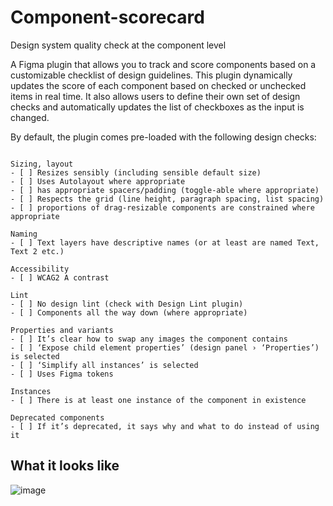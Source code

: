 # Component-scorecard
Design system quality check at the component level

A Figma plugin that allows you to track and score components based on a customizable checklist of design guidelines. This plugin dynamically updates the score of each component based on checked or unchecked items in real time. It also allows users to define their own set of design checks and automatically updates the list of checkboxes as the input is changed.

By default, the plugin comes pre-loaded with the following design checks:

```

Sizing, layout
- [ ] Resizes sensibly (including sensible default size)
- [ ] Uses Autolayout where appropriate
- [ ] has appropriate spacers/padding (toggle-able where appropriate)
- [ ] Respects the grid (line height, paragraph spacing, list spacing)
- [ ] proportions of drag-resizable components are constrained where appropriate

Naming
- [ ] Text layers have descriptive names (or at least are named Text, Text 2 etc.)

Accessibility
- [ ] WCAG2 A contrast

Lint
- [ ] No design lint (check with Design Lint plugin)
- [ ] Components all the way down (where appropriate)

Properties and variants
- [ ] It’s clear how to swap any images the component contains
- [ ] ‘Expose child element properties’ (design panel › ‘Properties’) is selected
- [ ] ‘Simplify all instances’ is selected
- [ ] Uses Figma tokens

Instances
- [ ] There is at least one instance of the component in existence

Deprecated components
- [ ] If it’s deprecated, it says why and what to do instead of using it

```

## What it looks like
![image](https://github.com/user-attachments/assets/c13b5e93-c620-452b-8d78-79e07c0204dd)
